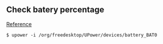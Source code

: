 ## Check batery percentage

[Reference](https://www.cyberciti.biz/faq/linux-laptop-battery-status-temperature/)

```
$ upower -i /org/freedesktop/UPower/devices/battery_BAT0
```